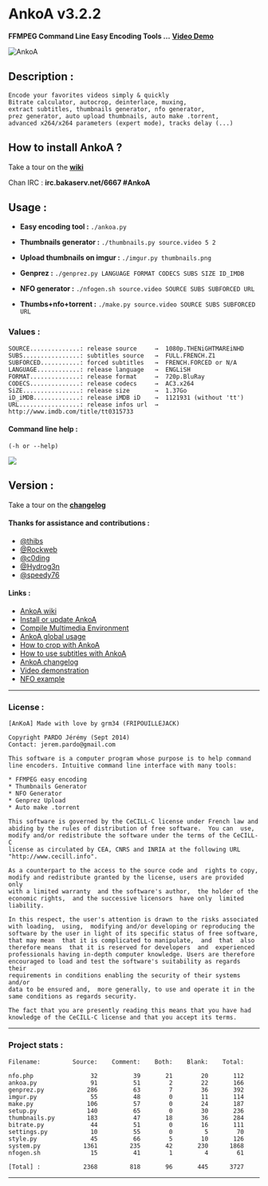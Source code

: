 AnkoA v3.2.2
=====

**FFMPEG Command Line Easy Encoding Tools ...** [**Video Demo**](https://www.youtube.com/watch?v=UNKVh-DJT6w&feature=youtu.be)

![AnkoA](http://i.imgur.com/BlG3BNs.png)

## Description :

    Encode your favorites videos simply & quickly
    Bitrate calculator, autocrop, deinterlace, muxing,
    extract subtitles, thumbnails generator, nfo generator,
    prez generator, auto upload thumbnails, auto make .torrent,
    advanced x264/x264 parameters (expert mode), tracks delay (...) 

## How to install AnkoA ?

Take a tour on the [**wiki**](https://github.com/grm34/AnkoA/wiki)

Chan IRC : **irc.bakaserv.net/6667 #AnkoA**

## Usage :

* **Easy encoding tool :**
`./ankoa.py`

* **Thumbnails generator :**
`./thumbnails.py source.video 5 2`

* **Upload thumbnails on imgur :**
`./imgur.py thumbnails.png`

* **Genprez :**
`./genprez.py LANGUAGE FORMAT CODECS SUBS SIZE ID_IMDB`

* **NFO generator :**
`./nfogen.sh source.video SOURCE SUBS SUBFORCED URL`

* **Thumbs+nfo+torrent :**
`./make.py source.video SOURCE SUBS SUBFORCED URL`

### Values :

    SOURCE..............: release source     →  1080p.THENiGHTMAREiNHD
    SUBS................: subtitles source   →  FULL.FRENCH.Z1
    SUBFORCED...........: forced subtitles   →  FRENCH.FORCED or N/A
    LANGUAGE............: release language   →  ENGLiSH
    FORMAT..............: release format     →  720p.BluRay
    CODECS..............: release codecs     →  AC3.x264
    SiZE................: release size       →  1.37Go
    iD_iMDB.............: release iMDB iD    →  1121931 (without 'tt')
    URL.................: release infos url  →  http://www.imdb.com/title/tt0315733
    
#### Command line help : 
`(-h or --help)`

![](http://i.imgur.com/QVURs1G.png)

## Version :

Take a tour on the [**changelog**](https://github.com/grm34/AnkoA/wiki/changelog)

#### Thanks for assistance and contributions :

* [@thibs](https://github.com/thibs7777777)
* [@Rockweb](https://github.com/Rockweb)
* [@c0ding](https://github.com/c0ding)
* [@Hydrog3n](https://github.com/Hydrog3n)
* [@speedy76](https://github.com/speedy76)

#### Links :

* [AnkoA wiki](https://github.com/grm34/AnkoA/wiki)
* [Install or update AnkoA](https://github.com/grm34/AnkoA/wiki/Install-or-update-AnkoA)
* [Compile Multimedia Environment](https://github.com/grm34/AnkoA/wiki/Compile-Multimedia-Environment)
* [AnkoA global usage](https://github.com/grm34/AnkoA/wiki/AnkoA-global-usage)
* [How to crop with AnkoA](https://github.com/grm34/AnkoA/wiki/How-to-crop-with-AnkoA)
* [How to use subtitles with AnkoA](https://github.com/grm34/AnkoA/wiki/How-to-use-subtitles-with-AnkoA)
* [AnkoA changelog](https://github.com/grm34/AnkoA/wiki/Changelog)
* [Video demonstration](https://www.youtube.com/watch?v=RvEIvgnXdBg&feature=youtu.be)
* [NFO example](https://github.com/grm34/AnkoA/wiki/NFO-Example)

***
### License :

    [AnKoA] Made with love by grm34 (FRIPOUILLEJACK)

    Copyright PARDO Jérémy (Sept 2014)
    Contact: jerem.pardo@gmail.com

    This software is a computer program whose purpose is to help command
    line encoders. Intuitive command line interface with many tools:

    * FFMPEG easy encoding
    * Thumbnails Generator
    * NFO Generator
    * Genprez Upload
    * Auto make .torrent

    This software is governed by the CeCILL-C license under French law and
    abiding by the rules of distribution of free software.  You can  use,
    modify and/or redistribute the software under the terms of the CeCILL-C
    license as circulated by CEA, CNRS and INRIA at the following URL
    "http://www.cecill.info".

    As a counterpart to the access to the source code and  rights to copy,
    modify and redistribute granted by the license, users are provided only
    with a limited warranty  and the software's author,  the holder of the
    economic rights,  and the successive licensors  have only  limited
    liability.

    In this respect, the user's attention is drawn to the risks associated
    with loading,  using,  modifying and/or developing or reproducing the
    software by the user in light of its specific status of free software,
    that may mean  that it is complicated to manipulate,  and  that  also
    therefore means  that it is reserved for developers  and  experienced
    professionals having in-depth computer knowledge. Users are therefore
    encouraged to load and test the software's suitability as regards their
    requirements in conditions enabling the security of their systems and/or
    data to be ensured and,  more generally, to use and operate it in the
    same conditions as regards security.

    The fact that you are presently reading this means that you have had
    knowledge of the CeCILL-C license and that you accept its terms.

***
### Project stats :

    Filename:         Source:    Comment:    Both:    Blank:    Total:

    nfo.php                32          39       21        20       112
    ankoa.py               91          51        2        22       166
    genprez.py            286          63        7        36       392
    imgur.py               55          48        0        11       114
    make.py               106          57        0        24       187
    setup.py              140          65        0        30       236
    thumbnails.py         183          47       18        36       284
    bitrate.py             44          51        0        16       111
    settings.py            10          55        0         5        70
    style.py               45          66        5        10       126
    system.py            1361         235       42       230      1868
    nfogen.sh              15          41        1         4        61

    [Total] :            2368         818       96       445      3727

***
